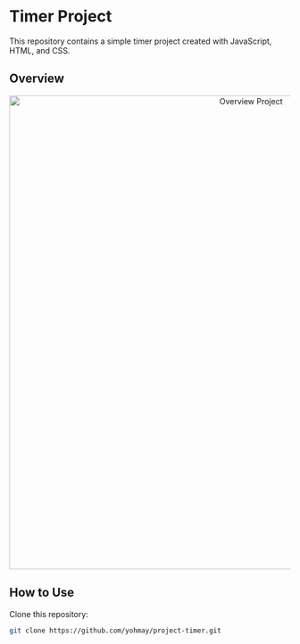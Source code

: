 # Timer Project

This repository contains a simple timer project created with JavaScript, HTML, and CSS.

## Overview
<div align="center">
  <img src="https://github.com/yohmay/project-timer/blob/main/src/assets/images/timer-video.gif" alt="Overview Project" width="850">
</div>

## How to Use

Clone this repository:

   ```bash
   git clone https://github.com/yohmay/project-timer.git
